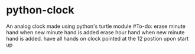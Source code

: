 # python-clock
An analog clock made using python's turtle module
#To-do:
  erase minute hand when new minute hand is added
  erase hour hand when new minute hand is added.
  have all hands on clock pointed at the 12 postion upon start up
